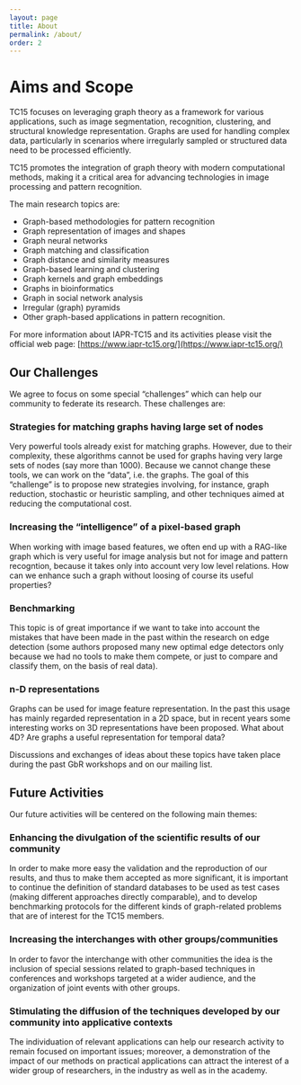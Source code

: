 ```yaml
---
layout: page
title: About
permalink: /about/
order: 2
---
```


# Aims and Scope

TC15 focuses on leveraging graph theory as a framework for various applications, such as image segmentation, recognition, clustering, and structural knowledge representation. Graphs are used for handling complex data, particularly in scenarios where irregularly sampled or structured data need to be processed efficiently.

TC15 promotes the integration of graph theory with modern computational methods, making it a critical area for advancing technologies in image processing and pattern recognition.

The main research topics are:
- Graph-based methodologies for pattern recognition
- Graph representation of images and shapes
- Graph neural networks
- Graph matching and classification
- Graph distance and similarity measures
- Graph-based learning and clustering
- Graph kernels and graph embeddings
- Graphs in bioinformatics
- Graph in social network analysis
- Irregular (graph) pyramids
- Other graph-based applications in pattern recognition.

For more information about IAPR-TC15 and its activities please visit the official web page: [https://www.iapr-tc15.org/](https://www.iapr-tc15.org/)

## Our Challenges

We agree to focus on some special “challenges” which can help our community to federate its research. These challenges are:

### Strategies for matching graphs having large set of nodes
Very powerful tools already exist for matching graphs. However, due to their complexity, these algorithms cannot be used for graphs having very large sets of nodes (say more than 1000). Because we cannot change these tools, we can work on the “data”, i.e. the graphs. The goal of this “challenge” is to propose new strategies involving, for instance, graph reduction, stochastic or heuristic sampling, and other techniques aimed at reducing the computational cost.

### Increasing the “intelligence” of a pixel-based graph
When working with image based features, we often end up with a RAG-like graph which is very useful for image analysis but not for image and pattern recogntion, because it takes only into account very low level relations. How can we enhance such a graph without loosing of course its useful properties?

### Benchmarking
This topic is of great importance if we want to take into account the mistakes that have been made in the past within the research on edge detection (some authors proposed many new optimal edge detectors only because we had no tools to make them compete, or just to compare and classify them, on the basis of real data).
 
### n-D representations
Graphs can be used for image feature representation. In the past this usage has mainly regarded representation in a 2D space, but in recent years some interesting works on 3D representations have been proposed. What about 4D? Are graphs a useful representation for temporal data?

Discussions and exchanges of ideas about these topics have taken place during the past GbR workshops and on our mailing list.

## Future Activities

Our future activities will be centered on the following main themes:

### Enhancing the divulgation of the scientific results of our community
In order to make more easy the validation and the reproduction of our results, and thus to make them accepted as more significant, it is important to continue the definition of standard databases to be used as test cases (making different approaches directly comparable), and to develop benchmarking protocols for the different kinds of graph-related problems that are of interest for the TC15 members.

### Increasing the interchanges with other groups/communities
In order to favor the interchange with other communities the idea is the inclusion of special sessions related to graph-based techniques in conferences and workshops targeted at a wider audience, and the organization of joint events with other groups.

### Stimulating the diffusion of the techniques developed by our community into applicative contexts
The individuation of relevant applications can help our research activity to remain focused on important issues; moreover, a demonstration of the impact of our methods on practical applications can attract the interest of a wider group of researchers, in the industry as well as in the academy.
